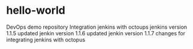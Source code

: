 # hello-world
DevOps demo repository
Integration jenkins with octoups
jenkins version 1.1.5
updated jenkin version 1.1.6
updated jenkin version 1.1.7
changes for integrating jenkins with octopus

